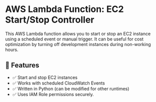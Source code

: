 # AWS Lambda Function: EC2 Start/Stop Controller

This AWS Lambda function allows you to start or stop an EC2 instance using a scheduled event or manual trigger. It can be useful for cost optimization by turning off development instances during non-working hours.

## 🚀 Features

- ✅ Start and stop EC2 instances
- ✅ Works with scheduled CloudWatch Events
- ✅ Written in Python (can be modified for other runtimes)
- ✅ Uses IAM Role permissions securely.
